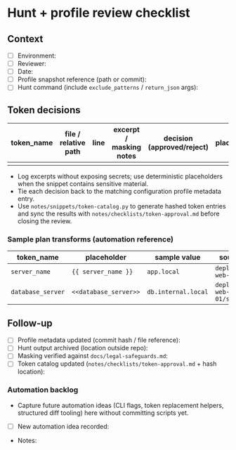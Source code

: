 # Hunt + profile review checklist

## Context
- [ ] Environment:
- [ ] Reviewer:
- [ ] Date:
- [ ] Profile snapshot reference (path or commit):
- [ ] Hunt command (include `exclude_patterns` / `return_json` args):

## Token decisions
| token_name | file / relative path | line | excerpt / masking notes | decision (approved/reject) | placeholder |
| --- | --- | --- | --- | --- | --- |
|  |  |  |  |  |  |

- Log excerpts without exposing secrets; use deterministic placeholders when the
  snippet contains sensitive material.
- Tie each decision back to the matching configuration profile metadata entry.
- Use `notes/snippets/token-catalog.py` to generate hashed token entries and
  sync the results with `notes/checklists/token-approval.md` before closing the
  review.

### Sample plan transforms (automation reference)

| token_name | placeholder | sample value | source (relative) |
| --- | --- | --- | --- |
| `server_name` | `{{ server_name }}` | `app.local` | `deployments/prod-web-01/config.txt` |
| `database_server` | `<<database_server>>` | `db.internal.local` | `deployments/prod-web-01/settings.config` |

## Follow-up
- [ ] Profile metadata updated (commit hash / file reference):
- [ ] Hunt output archived (location outside repo):
- [ ] Masking verified against `docs/legal-safeguards.md`:
- [ ] Token catalog updated (`notes/checklists/token-approval.md` + hash location):

### Automation backlog
- Capture future automation ideas (CLI flags, token replacement helpers,
  structured diff tooling) here without committing scripts yet.
- [ ] New automation idea recorded:
- Notes:
